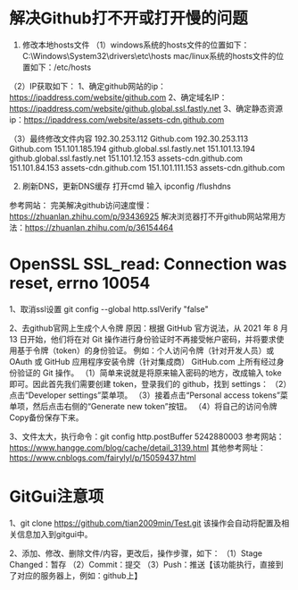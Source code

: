 # 解决Github打不开或打开慢的问题
1. 修改本地hosts文件
（1）windows系统的hosts文件的位置如下：C:\Windows\System32\drivers\etc\hosts
mac/linux系统的hosts文件的位置如下：/etc/hosts

（2）IP获取如下：
1、确定github网站的ip： https://ipaddress.com/website/github.com
2、确定域名IP： https://ipaddress.com/website/github.global.ssl.fastly.net
3、确定静态资源ip：https://ipaddress.com/website/assets-cdn.github.com

（3）最终修改文件内容
192.30.253.112 Github.com
192.30.253.113 Github.com
151.101.185.194 github.global.ssl.fastly.net
151.101.13.194 github.global.ssl.fastly.net
151.101.12.153	assets-cdn.github.com
151.101.84.153	assets-cdn.github.com
151.101.111.153	assets-cdn.github.com

2. 刷新DNS，更新DNS缓存
打开cmd 输入 ipconfig /flushdns

参考网站：
完美解决github访问速度慢：https://zhuanlan.zhihu.com/p/93436925
解决浏览器打不开github网站常用方法：https://zhuanlan.zhihu.com/p/36154464

# OpenSSL SSL_read: Connection was reset, errno 10054 
1、取消ssl设置
git config --global http.sslVerify "false"

2、去github官网上生成个人令牌
原因：根据 GitHub 官方说法，从 2021 年 8 月 13 日开始，他们将在对 Git 操作进行身份验证时不再接受帐户密码，并将要求使用基于令牌（token）的身份验证。
例如：个人访问令牌（针对开发人员）或 OAuth 或 GitHub 应用程序安装令牌（针对集成商） GitHub.com 上所有经过身份验证的 Git 操作。
（1）简单来说就是将原来输入密码的地方，改成输入 toke 即可。因此首先我们需要创建 token，登录我们的 github，找到 settings：
（2）点击“Developer settings”菜单项。
（3）接着点击“Personal access tokens”菜单项，然后点击右侧的“Generate new token”按钮。
（4）将自己的访问令牌Copy备份保存下来。

3、文件太大，执行命令：git config http.postBuffer 5242880003
参考网站：https://www.hangge.com/blog/cache/detail_3139.html
其他参考网址：https://www.cnblogs.com/fairylyl/p/15059437.html

# GitGui注意项
1、git clone https://github.com/tian2009min/Test.git
该操作会自动将配置及相关信息加入到gitgui中。

2、添加、修改、删除文件/内容，更改后，操作步骤，如下：
（1）Stage Changed：暂存
（2）Commit：提交
（3）Push：推送【该功能执行，直接到了对应的服务器上，例如：github上】